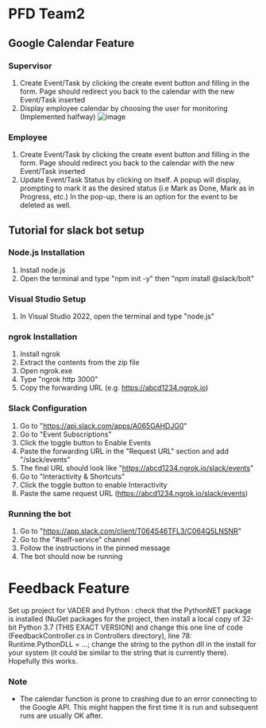 # PFD Team2
## Google Calendar Feature

### Supervisor
1. Create Event/Task by clicking the create event button and filling in the form. Page should redirect you back to the calendar with the new Event/Task inserted
2. Display employee calendar by choosing the user for monitoring (Implemented halfway)
 ![image](https://github.com/NPShane/PFDTeam2/assets/117629507/eab682ee-b26e-4585-9cd1-883828c3def1)

### Employee
1. Create Event/Task by clicking the create event button and filling in the form. Page should redirect you back to the calendar with the new Event/Task inserted
2. Update Event/Task Status by clicking on itself. A popup will display, prompting to mark it as the desired status (i.e Mark as Done, Mark as in Progress, etc.) In the pop-up, there is an option for the event to be deleted as well.

## Tutorial for slack bot setup

### Node.js Installation
1. Install node.js
2. Open the terminal and type "npm init -y" then "npm install @slack/bolt"

### Visual Studio Setup
1. In Visual Studio 2022, open the terminal and type "node.js"

### ngrok Installation
1. Install ngrok
2. Extract the contents from the zip file
3. Open ngrok.exe
4. Type "ngrok http 3000"
5. Copy the forwarding URL (e.g. https://abcd1234.ngrok.io)

### Slack Configuration
1. Go to "https://api.slack.com/apps/A065GAHDJG0"
2. Go to "Event Subscriptions"
3. Click the toggle button to Enable Events
4. Paste the forwarding URL in the "Request URL" section and add "/slack/events"
5. The final URL should look like "https://abcd1234.ngrok.io/slack/events"
6. Go to "Interactivity & Shortcuts"
7. Click the toggle button to enable Interactivity
8. Paste the same request URL (https://abcd1234.ngrok.io/slack/events)

### Running the bot
1. Go to "https://app.slack.com/client/T064S46TFL3/C064Q5LNSNR"
2. Go to the "#self-service" channel
3. Follow the instructions in the pinned message
4. The bot should now be running

# Feedback Feature
Set up project for VADER and Python : check that the PythonNET package is installed (NuGet packages for the project, then install a local copy of 32-bit Python 3.7 (THIS EXACT VERSION) and change this one line of code (FeedbackController.cs in Controllers directory), line 78: Runtime.PythonDLL = ...; change the string to the python dll in the install for your system (it could be similar to the string that is currently there). Hopefully this works.

### Note
- The calendar function is prone to crashing due to an error connecting to the Google API. This might happen the first time it is run and subsequent runs are usually OK after.
